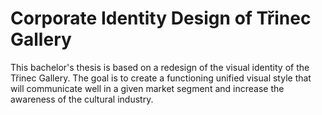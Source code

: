 # Corporate Identity Design of Třinec Gallery

This bachelor's thesis is based on a redesign of the visual identity of the Třinec Gallery. The goal is to create a functioning unified visual style that will communicate well in a given market segment and increase the awareness of the cultural industry.


